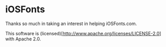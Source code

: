 # iOSFonts
Thanks so much in taking an interest in helping iOSFonts.com.


This software is (licensed)[http://www.apache.org/licenses/LICENSE-2.0] with Apache 2.0.

